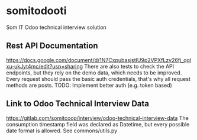 # somitodooti
Som IT Odoo technical interview solution

## Rest API Documentation
https://docs.google.com/document/d/1N7CxpubasjstIU9p2VPXfLzy26fj_qglxu-ukJyt4mc/edit?usp=sharing
There are also tests to check the API endpoints, but they rely on the demo data, which needs to be
improved.
Every request should pass the basic auth credentials, that's why all request methods are posts.
TODO: Implement better auth (e.g. token based)

## Link to Odoo Technical Interview Data
https://gitlab.com/somitcoop/interview/odoo-technical-interview-data
The consumption timestamp field was declared as Datetime, but every possible date format is allowed.
See commons/utils.py